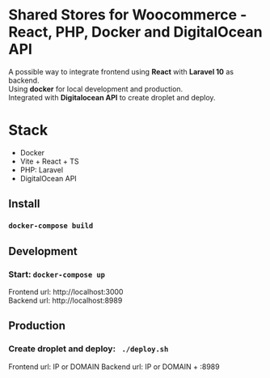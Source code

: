 # Shared Stores for Woocommerce - React, PHP, Docker and DigitalOcean API 
A possible way to integrate frontend using **React** with **Laravel 10** as backend. \
Using **docker** for local development and production. \
Integrated with **Digitalocean API** to create droplet and deploy.

# Stack
- Docker
- Vite + React + TS
- PHP: Laravel
- DigitalOcean API

## Install
### `docker-compose build`

## Development
### Start: `docker-compose up`
Frontend url: http://localhost:3000 \
Backend url: http://localhost:8989

## Production
### Create droplet and deploy: ` ./deploy.sh`
Frontend url: IP or DOMAIN
Backend url: IP or DOMAIN + :8989
